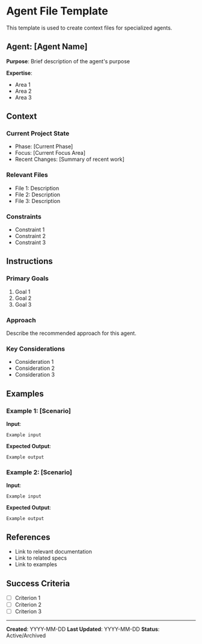 # Agent File Template

This template is used to create context files for specialized agents.

## Agent: [Agent Name]

**Purpose**: Brief description of the agent's purpose

**Expertise**: 
- Area 1
- Area 2
- Area 3

## Context

### Current Project State

- Phase: [Current Phase]
- Focus: [Current Focus Area]
- Recent Changes: [Summary of recent work]

### Relevant Files

- File 1: Description
- File 2: Description
- File 3: Description

### Constraints

- Constraint 1
- Constraint 2
- Constraint 3

## Instructions

### Primary Goals

1. Goal 1
2. Goal 2
3. Goal 3

### Approach

Describe the recommended approach for this agent.

### Key Considerations

- Consideration 1
- Consideration 2
- Consideration 3

## Examples

### Example 1: [Scenario]

**Input**:
```
Example input
```

**Expected Output**:
```
Example output
```

### Example 2: [Scenario]

**Input**:
```
Example input
```

**Expected Output**:
```
Example output
```

## References

- Link to relevant documentation
- Link to related specs
- Link to examples

## Success Criteria

- [ ] Criterion 1
- [ ] Criterion 2
- [ ] Criterion 3

---

**Created**: YYYY-MM-DD
**Last Updated**: YYYY-MM-DD
**Status**: Active/Archived
